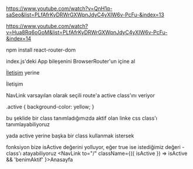 https://www.youtube.com/watch?v=QnH1q-saSeo&list=PLfAfrKyDRWrGXWpnJdyC4yXIW6v-PcFu-&index=13

https://www.youtube.com/watch?v=Hua8Rq6oGoM&list=PLfAfrKyDRWrGXWpnJdyC4yXIW6v-PcFu-&index=14

npm install react-router-dom

index.js'deki App bileşenini BrowserRouter'un içine al


<a href="/contact">İletişim</a>
yerine
<Link to="/contact">İletişim</Link>

NavLink
varsayılan olarak seçili route'a active class'ını veriyor


.active {
    background-color: yellow;
}

bu şeklide bir class tanımladığımızda aktif olan linke css class'ı tanımlayabiliyoruz

yada active yerine başka bir class kullanmak istersek

fonksiyon bize isActive değerini yolluyor, eğer true ise istediğimiz değeri - class'ı atayabiliyoruz
<NavLink to="/" className={({ isActive }) => isActive && 'benimAktif' }>Anasayfa</NavLink>
